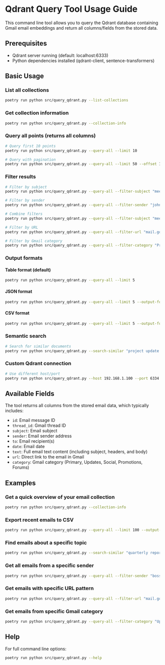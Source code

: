 # Qdrant Query Tool Usage Guide

This command line tool allows you to query the Qdrant database containing Gmail email embeddings and return all columns/fields from the stored data.

## Prerequisites

- Qdrant server running (default: localhost:6333)
- Python dependencies installed (qdrant-client, sentence-transformers)

## Basic Usage

### List all collections
```bash
poetry run python src/query_qdrant.py --list-collections
```

### Get collection information
```bash
poetry run python src/query_qdrant.py --collection-info
```

### Query all points (returns all columns)
```bash
# Query first 10 points
poetry run python src/query_qdrant.py --query-all --limit 10

# Query with pagination
poetry run python src/query_qdrant.py --query-all --limit 50 --offset 100
```

### Filter results
```bash
# Filter by subject
poetry run python src/query_qdrant.py --query-all --filter-subject "meeting"

# Filter by sender
poetry run python src/query_qdrant.py --query-all --filter-sender "john@example.com"

# Combine filters
poetry run python src/query_qdrant.py --query-all --filter-subject "meeting" --filter-sender "john@example.com"

# Filter by URL
poetry run python src/query_qdrant.py --query-all --filter-url "mail.google.com"

# Filter by Gmail category
poetry run python src/query_qdrant.py --query-all --filter-category "Primary" --limit 10
```

### Output formats

#### Table format (default)
```bash
poetry run python src/query_qdrant.py --query-all --limit 5
```

#### JSON format
```bash
poetry run python src/query_qdrant.py --query-all --limit 5 --output-format json
```

#### CSV format
```bash
poetry run python src/query_qdrant.py --query-all --limit 5 --output-format csv
```

### Semantic search
```bash
# Search for similar documents
poetry run python src/query_qdrant.py --search-similar "project update meeting" --limit 5
```

### Custom Qdrant connection
```bash
# Use different host/port
poetry run python src/query_qdrant.py --host 192.168.1.100 --port 6334 --query-all
```

## Available Fields

The tool returns all columns from the stored email data, which typically includes:

- `id`: Email message ID
- `thread_id`: Gmail thread ID
- `subject`: Email subject
- `sender`: Email sender address
- `to`: Email recipient(s)
- `date`: Email date
- `text`: Full email text content (including subject, headers, and body)
- `url`: Direct link to the email in Gmail
- `category`: Gmail category (Primary, Updates, Social, Promotions, Forums)

## Examples

### Get a quick overview of your email collection
```bash
poetry run python src/query_qdrant.py --collection-info
```

### Export recent emails to CSV
```bash
poetry run python src/query_qdrant.py --query-all --limit 100 --output-format csv > emails.csv
```

### Find emails about a specific topic
```bash
poetry run python src/query_qdrant.py --search-similar "quarterly report" --limit 10
```

### Get all emails from a specific sender
```bash
poetry run python src/query_qdrant.py --query-all --filter-sender "boss@company.com" --limit 50
```

### Get emails with specific URL pattern
```bash
poetry run python src/query_qdrant.py --query-all --filter-url "mail.google.com" --limit 10
```

### Get emails from specific Gmail category
```bash
poetry run python src/query_qdrant.py --query-all --filter-category "Updates" --limit 20
```

## Help

For full command line options:
```bash
poetry run python src/query_qdrant.py --help
```
